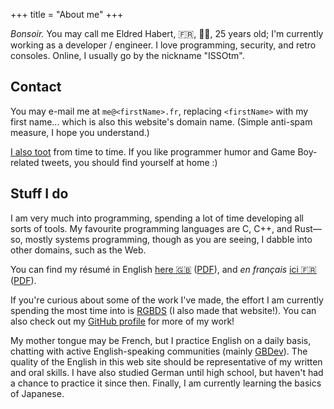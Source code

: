 +++
title = "About me"
+++

<p itemscope itemtype="https://schema.org/Person">
	<i>Bonsoir.</i> You may call me <span itemprop="givenName">Eldred</span> <span itemprop="familyName">Habert</span>, 🇫🇷, <span itemprop="gender" value="male">👨‍💻</span>, <span itemprop="birthDate" content="1998">25 years old</span>; I'm currently working as a developer / engineer.
	I love programming, security, and retro consoles. Online, I usually go by the nickname "ISSOtm".
</p>

<!-- more -->

## Contact

You may e-mail me at <code>me@&lt;firstName&gt;.fr</code>, replacing <code>&lt;firstName&gt;</code> with my first name... which is also this website's domain name.
(Simple anti-spam measure, I hope you understand.)

[I also toot](//social.treehouse.systems/@issotm) from time to time.
If you like programmer humor and Game Boy-related tweets, you should find yourself at home :)

## Stuff I do

I am very much into programming, spending a lot of time developing all sorts of tools.
My favourite programming languages are C, C++, and Rust—so, mostly systems programming, though as you are seeing, I dabble into other domains, such as the Web.

You can find my résumé in English [here 🇬🇧](/cv/en) ([PDF](/cv/en.pdf)), and *en français* [ici 🇫🇷](/cv/fr) ([PDF](/cv/fr.pdf)).

If you're curious about some of the work I've made, the effort I am currently spending the most time into is [RGBDS](//rgbds.gbdev.io) (I also made that website!).
You can also check out my [GitHub profile](//github.com/ISSOtm) for more of my work!

My mother tongue may be French, but I practice English on a daily basis, chatting with active English-speaking communities (mainly [GBDev](//gbdev.io)).
The quality of the English in this web site should be representative of my written and oral skills.
I have also studied German until high school, but haven't had a chance to practice it since then.
Finally, I am currently learning the basics of Japanese.

